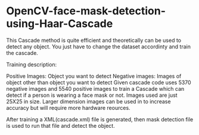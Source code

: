 # OpenCV-face-mask-detection-using-Haar-Cascade

This Cascade method is quite efficient and theoretically can be used to detect any object. You just have to change the dataset accordinty and train the cascade.

Training description:

Positive Images: Object you want to detect
Negative images: Images of object other than object you want to detect
Given cascade code uses 5370 negative images and 5540 positive images to train a Cascade which can detect if a person is wearing a face mask or not.
Images used are just 25X25 in size. Larger dimension images can be used in to increase accuracy but will require more hardware reources.

After training a XML(cascade.xml) file is generated, then mask detection file is used to run that file and detect the object.
